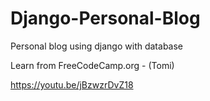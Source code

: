 # Django-Personal-Blog
Personal blog using django with database

Learn from FreeCodeCamp.org - (Tomi)

https://youtu.be/jBzwzrDvZ18
